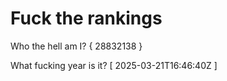 # Fuck the rankings

Who the hell am I?
{ 28832138 }

What fucking year is it?
[ 2025-03-21T16:46:40Z ]
